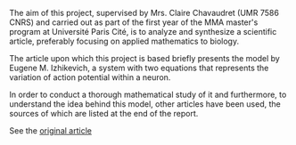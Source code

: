 The aim of this project, supervised by Mrs. Claire Chavaudret (UMR 7586 CNRS) and carried out as part of the first year of the MMA master's program at Université Paris Cité, is to analyze and synthesize a scientific article, preferably focusing on applied mathematics to biology.

The article upon which this project is based briefly presents the model by Eugene M. Izhikevich, a system with two equations that represents the variation of action potential within a neuron.

In order to conduct a thorough mathematical study of it and furthermore, to understand the idea behind this model, other articles have been used, the sources of which are listed at the end of the report.

See the [original article](https://ieeexplore.ieee.org/document/1257420)